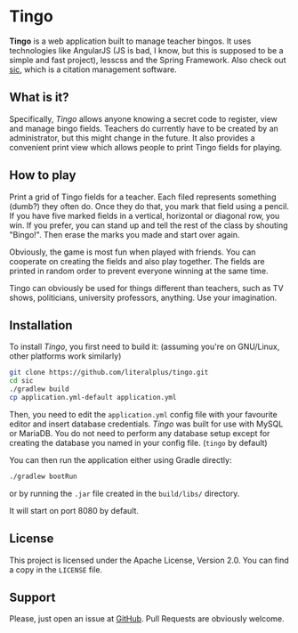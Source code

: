 # Tingo

__Tingo__ is a web application built to manage teacher bingos. It uses technologies like AngularJS 
(JS is bad, I know, but this is supposed to be a simple and fast project), lesscss and the Spring
Framework. Also check out [sic](https://github.com/literalplus/sic), which is a citation management software.

## What is it?

Specifically, _Tingo_ allows anyone knowing a secret code to register, view and manage bingo fields. 
Teachers do currently have to be created by an administrator, but this might change in the future.
It also provides a convenient print view which allows people to print Tingo fields for playing.

## How to play

Print a grid of Tingo fields for a teacher. Each filed represents something (dumb?) they often do.
Once they do that, you mark that field using a pencil. If you have five marked fields in a vertical,
horizontal or diagonal row, you win. If you prefer, you can stand up and tell the rest of the class
by shouting "Bingo!". Then erase the marks you made and start over again.

Obviously, the game is most fun when played with friends. You can cooperate on creating the fields and
also play together. The fields are printed in random order to prevent everyone winning at the same time.

Tingo can obviously be used for things different than teachers, such as TV shows, politicians, university
professors, anything. Use your imagination.

## Installation

To install _Tingo_, you first need to build it: (assuming you're on GNU/Linux, other platforms work similarly)

````bash
git clone https://github.com/literalplus/tingo.git
cd sic
./gradlew build
cp application.yml-default application.yml
````

Then, you need to edit the `application.yml` config file with your favourite editor and insert database credentials.
_Tingo_ was built for use with MySQL or MariaDB. You do not need to perform any database setup except for creating the
database you named in your config file. (`tingo` by default)

You can then run the application either using Gradle directly:

````bash
./gradlew bootRun
````

or by running the `.jar` file created in the `build/libs/` directory.

It will start on port 8080 by default.

## License

This project is licensed under the Apache License, Version 2.0. You can find a copy in the `LICENSE` file.

## Support

Please, just open an issue at [GitHub](https://github.com/xxyy/tingo/issues). Pull Requests are obviously welcome. 

